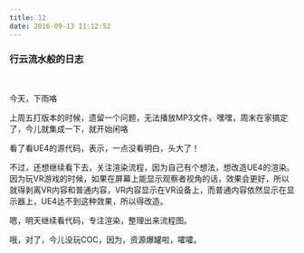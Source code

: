```yaml
---
title: 12
date: 2016-09-13 11:12:52
---
```


### 行云流水般的日志

<br>

今天，下雨咯

上周五打版本的时候，遗留一个问题，无法播放MP3文件。嘿嘿，周末在家搞定了，今儿就集成一下，就开始闲咯

看了看UE4的源代码，表示，一点没看明白，头大了！

不过，还想继续看下去，关注渲染流程，因为自己有个想法，想改造UE4的渲染。因为玩VR游戏的时候，如果在屏幕上能显示观察者视角的话，效果会更好，所以就得剥离VR内容和普通内容，VR内容显示在VR设备上，而普通内容依然显示在显示器上，UE4达不到这种效果，所以得改造。

嗯，明天继续看代码，专注渲染，整理出来流程图。

哦，对了，今儿没玩COC，因为，资源爆罐啦，嚯嚯。